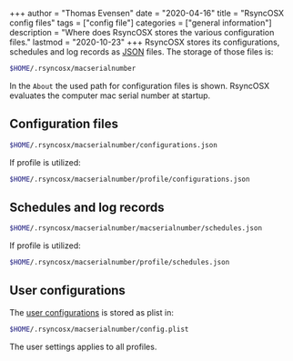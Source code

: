 +++
author = "Thomas Evensen"
date = "2020-04-16"
title =  "RsyncOSX config files"
tags = ["config file"]
categories = ["general information"]
description = "Where does RsyncOSX stores the various configuration files."
lastmod = "2020-10-23"
+++
RsyncOSX stores its configurations, schedules and log records as [JSON](https://en.wikipedia.org/wiki/JSON) files. The storage of those files is:
```bash
$HOME/.rsyncosx/macserialnumber
```
In the `About` the used path for configuration files is shown. RsyncOSX evaluates the computer mac serial number at startup.

## Configuration files
```bash
$HOME/.rsyncosx/macserialnumber/configurations.json
```
If profile is utilized:
```bash
$HOME/.rsyncosx/macserialnumber/profile/configurations.json
```
## Schedules and log records
```bash
$HOME/.rsyncosx/macserialnumber/macserialnumber/schedules.json
```
If profile is utilized:
```bash
$HOME/.rsyncosx/macserialnumber/profile/schedules.json
```

## User configurations

The [user configurations](/post/userconfiguration/) is stored as plist in:
```bash
$HOME/.rsyncosx/macserialnumber/config.plist
```
The user settings applies to all profiles.
